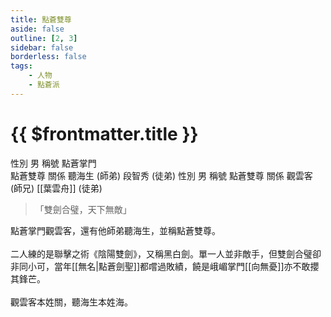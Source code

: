 ```yaml
---
title: 點蒼雙尊
aside: false
outline: [2, 3]
sidebar: false
borderless: false
tags:
    - 人物
    - 點蒼派
---
```


# {{ $frontmatter.title }}

<ChTabs position="bottom">
	<ChTab title="觀雲客">
		<Ch src='/images/characters/special202/normal.webp' position='right'/>
		<ChName nameZh='觀雲客' nameEn='Guan Yun Ke' position='right' />
		<ChTable>
			<ChTr>
				<ChTd isTitle=true>
					性別
				</ChTd>
				<ChTd>
					男
				</ChTd>
			</ChTr>
			<ChTr>
				<ChTd isTitle=true>
					稱號
				</ChTd>
				<ChTd>
					點蒼掌門<br>點蒼雙尊
				</ChTd>
			</ChTr>
			<ChTr>
				<ChTd isTitle=true position='center'>
					關係
				</ChTd>
			</ChTr>
			<ChTr>
				<ChTd position='center'>
					聽海生 (師弟)
                </ChTd>
			</ChTr>
			<ChTr>
				<ChTd position='center'>
					段智秀 (徒弟)
				</ChTd>
			</ChTr>
		</ChTable>
	</ChTab>
	<ChTab title="聽海生">
		<Ch src='/images/characters/special203/normal.webp' position='right'/>
		<ChName nameZh='聽海生' nameEn='Ting Hai Sheng' position='right' />
		<ChTable>
			<ChTr>
				<ChTd isTitle=true>
					性別
				</ChTd>
				<ChTd>
					男
				</ChTd>
			</ChTr>
			<ChTr>
				<ChTd isTitle=true>
					稱號
				</ChTd>
				<ChTd>
					點蒼雙尊
				</ChTd>
			</ChTr>
			<ChTr>
				<ChTd isTitle=true position='center'>
					關係
				</ChTd>
			</ChTr>
			<ChTr>
				<ChTd position='center'>
					觀雲客 (師兄)
                </ChTd>
			</ChTr>
			<ChTr>
				<ChTd position='center'>
					[[葉雲舟]] (徒弟)
				</ChTd>
			</ChTr>
		</ChTable>
	</ChTab>
</ChTabs>

> 「雙劍合璧，天下無敵」

點蒼掌門觀雲客，還有他師弟聽海生，並稱點蒼雙尊。
<br><br>
二人練的是聯擊之術《陰陽雙劍》，又稱黑白劍。單一人並非敵手，但雙劍合璧卻非同小可，當年[[無名|點蒼劍聖]]都嚐過敗績，饒是峨嵋掌門[[向無憂]]亦不敢攖其鋒芒。
<br><br>
觀雲客本姓關，聽海生本姓海。
